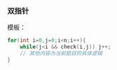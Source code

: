 ### 双指针

模板：

```c++
for(int i=0,j=0;i<n;i++){
	while(j<i && check(i,j)) j++;
    // 其他内容为当前题目的具体逻辑
}
```

